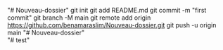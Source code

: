 "# Nouveau-dossier"  git init git add README.md git commit -m "first commit" git branch -M main git remote add origin https://github.com/benamaraslim/Nouveau-dossier.git git push -u origin main
"# Nouveau-dossier"  
"# test" 
